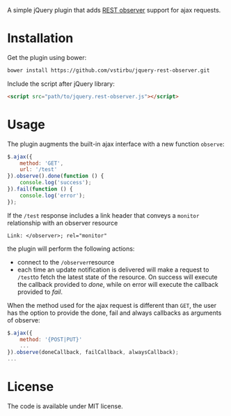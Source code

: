 A simple jQuery plugin that adds [REST observer](https://www.dropbox.com/s/adinujoywzdm9nc/chapter.pdf) support for ajax requests.

# Installation

Get the plugin using  bower:

```bash
bower install https://github.com/vstirbu/jquery-rest-observer.git
```

Include the script after jQuery library:

```html
<script src="path/to/jquery.rest-observer.js"></script>
```

# Usage

The plugin augments the built-in ajax interface with a new function ```observe```:

```javascript
$.ajax({
	method: 'GET',
	url: '/test'
}).observe().done(function () {
	console.log('success');
}).fail(function () {
	console.log('error');
});
```

If the ```/test``` response includes a link header that conveys a ```monitor``` relationship with an observer resource

```
Link: </observer>; rel="monitor"
```

the plugin will perform the following actions:

* connect to the ```/observer```resource
* each time an update notification is delivered will make a request to ```/test```to fetch the latest state of the resource. On success will execute the callback provided to _done_, while on error will execute the callback provided to _fail_.

When the method used for the ajax request is different than ```GET```, the user has the option to provide the done, fail and always callbacks as arguments of observe:

```javascript
$.ajax({
	method: '{POST|PUT}'
	...
}).observe(doneCallback, failCallback, alwaysCallback);
...
```

# License

The code is available under MIT license.
